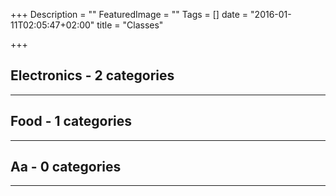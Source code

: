 +++
Description = ""
FeaturedImage = ""
Tags = []
date = "2016-01-11T02:05:47+02:00"
title = "Classes"

+++

## Electronics - 2 categories
***

## Food - 1 categories
***

## Aa - 0 categories
***
